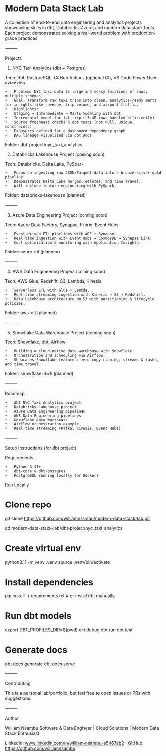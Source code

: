 # Modern Data Stack Lab

A collection of end-to-end data engineering and analytics projects showcasing skills in dbt, Databricks, Azure, and modern data stack tools. Each project demonstrates solving a real-world problem with production-grade practices.

⸻

Projects

1. NYC Taxi Analytics (dbt + Postgres)

Tech: dbt, PostgreSQL, GitHub Actions (optional CI), VS Code Power User extension

	•	Problem: NYC taxi data is large and messy (millions of rows, multiple schemas).
	•	Goal: Transform raw taxi trips into clean, analytics-ready marts for insights like revenue, trip volume, and airport traffic.
	•	Highlights:
	•	Staging → Intermediate → Marts modeling with dbt
	•	Incremental model for fct_trip (~3.4M rows handled efficiently)
	•	Source freshness checks & dbt tests (not null, unique, constraints)
	•	Exposures defined for a dashboard dependency graph
	•	DAG lineage visualized via dbt Docs

Folder: dbt-project/nyc_taxi_analytics

2. Databricks Lakehouse Project (coming soon)

Tech: Databricks, Delta Lake, PySpark

	•	Focus on ingesting raw JSON/Parquet data into a bronze-silver-gold pipeline.
	•	Demonstrates Delta Lake merges, deletes, and time travel.
	•	Will include feature engineering with PySpark.

Folder: databricks-lakehouse (planned)

⸻

3. Azure Data Engineering Project (coming soon)

Tech: Azure Data Factory, Synapse, Fabric, Event Hubs

	•	Event-driven ETL pipelines with ADF + Synapse.
	•	Real-time ingestion with Event Hubs → CosmosDB → Synapse Link.
	•	Cost optimization & monitoring with Application Insights.

Folder: azure-etl (planned)

⸻

4. AWS Data Engineering Project (coming soon)

Tech: AWS Glue, Redshift, S3, Lambda, Kinesis

	•	Serverless ETL with Glue + Lambda.
	•	Real-time streaming ingestion with Kinesis → S3 → Redshift.
	•	Data Lakehouse architecture on S3 with partitioning & lifecycle policies.

Folder: aws-etl (planned)

⸻

5. Snowflake Data Warehouse Project (coming soon)

Tech: Snowflake, dbt, Airflow

	•	Building a cloud-native data warehouse with Snowflake.
	•	Orchestration and scheduling via Airflow.
	•	Showcases Snowflake features: zero-copy cloning, streams & tasks, and time travel.

Folder: snowflake-dwh (planned)

⸻

Roadmap

	•	dbt NYC Taxi Analytics project
	•	Databricks Lakehouse project
	•	Azure Data Engineering pipelines
	•	AWS Data Engineering pipelines
	•	Snowflake Data Warehouse
	•	Airflow orchestration example
	•	Real-time streaming (Kafka, Kinesis, Event Hubs)

⸻ 

Setup Instructions (for dbt project)

Requirements

	•	Python 3.11+
	•	dbt-core & dbt-postgres
	•	PostgreSQL running locally (or Docker)

Run Locally

# Clone repo

git clone https://github.com/williamnsambu/modern-data-stack-lab.git

cd modern-data-stack-lab/dbt-project/nyc_taxi_analytics

# Create virtual env
python3.11 -m venv .venv
source .venv/bin/activate

# Install dependencies
pip install -r requirements.txt   # or install dbt manually

# Run dbt models
export DBT_PROFILES_DIR=$(pwd)
dbt debug
dbt run
dbt test

# Generate docs
dbt docs generate
dbt docs serve

⸻

Contributing

This is a personal lab/portfolio, but feel free to open issues or PRs with suggestions.

⸻

Author

William Nsambu
Software & Data Engineer | Cloud Solutions | Modern Data Stack Enthusiast

LinkedIn: www.linkedin.com/in/william-nsambu-a5467ab2 | GitHub: https://github.com/williamnsambu
